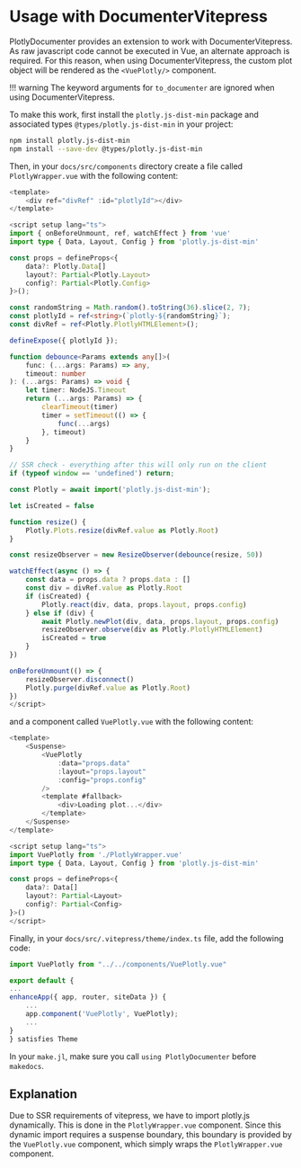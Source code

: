 # Usage with DocumenterVitepress

PlotlyDocumenter provides an extension to work with DocumenterVitepress. As raw javascript code cannot be executed in Vue, an alternate approach is required.
For this reason, when using DocumenterVitepress, the custom plot object will be rendered as the `<VuePlotly/>` component.

!!! warning
    The keyword arguments for `to_documenter` are ignored when using DocumenterVitepress.

To make this work, first install the `plotly.js-dist-min` package and associated types `@types/plotly.js-dist-min` in your project:

```bash
npm install plotly.js-dist-min
npm install --save-dev @types/plotly.js-dist-min
```

Then, in your `docs/src/components` directory create a file called `PlotlyWrapper.vue` with the following content:

```typescript
<template>
    <div ref="divRef" :id="plotlyId"></div>
</template>

<script setup lang="ts">
import { onBeforeUnmount, ref, watchEffect } from 'vue'
import type { Data, Layout, Config } from 'plotly.js-dist-min'

const props = defineProps<{
    data?: Plotly.Data[]
    layout?: Partial<Plotly.Layout>
    config?: Partial<Plotly.Config>
}>();

const randomString = Math.random().toString(36).slice(2, 7);
const plotlyId = ref<string>(`plotly-${randomString}`);
const divRef = ref<Plotly.PlotlyHTMLElement>();

defineExpose({ plotlyId });

function debounce<Params extends any[]>(
    func: (...args: Params) => any,
    timeout: number
): (...args: Params) => void {
    let timer: NodeJS.Timeout
    return (...args: Params) => {
        clearTimeout(timer)
        timer = setTimeout(() => {
            func(...args)
        }, timeout)
    }
}

// SSR check - everything after this will only run on the client
if (typeof window == 'undefined') return;

const Plotly = await import('plotly.js-dist-min');

let isCreated = false

function resize() {
    Plotly.Plots.resize(divRef.value as Plotly.Root)
}

const resizeObserver = new ResizeObserver(debounce(resize, 50))

watchEffect(async () => {
    const data = props.data ? props.data : []
    const div = divRef.value as Plotly.Root
    if (isCreated) {
        Plotly.react(div, data, props.layout, props.config)
    } else if (div) {
        await Plotly.newPlot(div, data, props.layout, props.config)
        resizeObserver.observe(div as Plotly.PlotlyHTMLElement)
        isCreated = true
    }
})

onBeforeUnmount(() => {
    resizeObserver.disconnect()
    Plotly.purge(divRef.value as Plotly.Root)
})
</script>
```

and a component called `VuePlotly.vue` with the following content:

```typescript
<template>
    <Suspense>
        <VuePlotly
            :data="props.data"
            :layout="props.layout"
            :config="props.config"
        />
        <template #fallback>
            <div>Loading plot...</div>
        </template>
    </Suspense>
</template>

<script setup lang="ts">
import VuePlotly from './PlotlyWrapper.vue'
import type { Data, Layout, Config } from 'plotly.js-dist-min'

const props = defineProps<{
    data?: Data[]
    layout?: Partial<Layout>
    config?: Partial<Config>
}>()
</script> 
```

Finally, in your `docs/src/.vitepress/theme/index.ts` file, add the following code:
```typescript
import VuePlotly from "../../components/VuePlotly.vue"

export default {
...
enhanceApp({ app, router, siteData }) {
    ...
    app.component('VuePlotly', VuePlotly);
    ...
}
} satisfies Theme
```

In your `make.jl`, make sure you call `using PlotlyDocumenter` before `makedocs`.

## Explanation

Due to SSR requirements of vitepress, we have to import plotly.js dynamically. This is done in the `PlotlyWrapper.vue` component.
Since this dynamic import requires a suspense boundary, this boundary is provided by the `VuePlotly.vue` component, which simply wraps the `PlotlyWrapper.vue` component.
